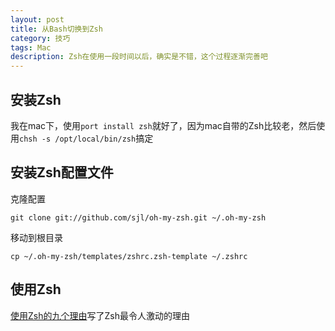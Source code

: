 ```yaml
---
layout: post
title: 从Bash切换到Zsh
category: 技巧
tags: Mac
description: Zsh在使用一段时间以后，确实是不错，这个过程逐渐完善吧
---
```


## 安装Zsh
我在mac下，使用`port install zsh`就好了，因为mac自带的Zsh比较老，然后使用`chsh -s /opt/local/bin/zsh`搞定

## 安装Zsh配置文件
克隆配置
    
    git clone git://github.com/sjl/oh-my-zsh.git ~/.oh-my-zsh

移动到根目录

    cp ~/.oh-my-zsh/templates/zshrc.zsh-template ~/.zshrc

## 使用Zsh
[使用Zsh的九个理由](http://lostjs.com/2012/09/27/zsh/)写了Zsh最令人激动的理由
